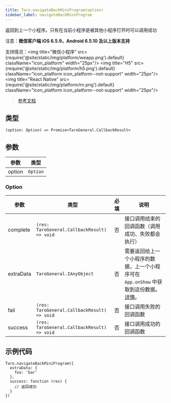 ```yaml
---
title: Taro.navigateBackMiniProgram(option)
sidebar_label: navigateBackMiniProgram
---
```


返回到上一个小程序。只有在当前小程序是被其他小程序打开时可以调用成功

注意：**微信客户端 iOS 6.5.9，Android 6.5.10 及以上版本支持**

支持情况：<img title="微信小程序" src={require('@site/static/img/platform/weapp.png').default} className="icon_platform" width="25px"/> <img title="H5" src={require('@site/static/img/platform/h5.png').default} className="icon_platform icon_platform--not-support" width="25px"/> <img title="React Native" src={require('@site/static/img/platform/rn.png').default} className="icon_platform icon_platform--not-support" width="25px"/>

> [参考文档](https://developers.weixin.qq.com/miniprogram/dev/api/open-api/miniprogram-navigate/wx.navigateBackMiniProgram.html)

## 类型

```tsx
(option: Option) => Promise<TaroGeneral.CallbackResult>
```

## 参数

| 参数 | 类型 |
| --- | --- |
| option | `Option` |

### Option

| 参数 | 类型 | 必填 | 说明 |
| --- | --- | :---: | --- |
| complete | `(res: TaroGeneral.CallbackResult) => void` | 否 | 接口调用结束的回调函数（调用成功、失败都会执行） |
| extraData | `TaroGeneral.IAnyObject` | 否 | 需要返回给上一个小程序的数据，上一个小程序可在 `App.onShow` 中获取到这份数据。 [详情](https://developers.weixin.qq.com/miniprogram/dev/reference/api/App.html)。 |
| fail | `(res: TaroGeneral.CallbackResult) => void` | 否 | 接口调用失败的回调函数 |
| success | `(res: TaroGeneral.CallbackResult) => void` | 否 | 接口调用成功的回调函数 |

## 示例代码

```tsx
Taro.navigateBackMiniProgram({
  extraData: {
    foo: 'bar'
  },
  success: function (res) {
    // 返回成功
  }
})
```
